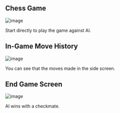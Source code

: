 ## Chess Game

![image](https://github.com/user-attachments/assets/acf25515-f895-4177-a39f-f51c36571efc)

Start directly to play the game against AI.

## In-Game Move History

![image](https://github.com/user-attachments/assets/4e6ed04d-226d-4723-a68e-3ae16c0c9e47)

You can see that the moves made in the side screen.

## End Game Screen

![image](https://github.com/user-attachments/assets/6d491d96-1abc-4b9f-96de-5700ad3eba80)

AI wins with a checkmate.

